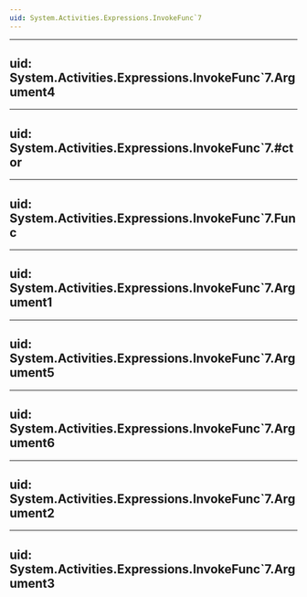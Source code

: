 ```yaml
---
uid: System.Activities.Expressions.InvokeFunc`7
---
```


---
uid: System.Activities.Expressions.InvokeFunc`7.Argument4
---

---
uid: System.Activities.Expressions.InvokeFunc`7.#ctor
---

---
uid: System.Activities.Expressions.InvokeFunc`7.Func
---

---
uid: System.Activities.Expressions.InvokeFunc`7.Argument1
---

---
uid: System.Activities.Expressions.InvokeFunc`7.Argument5
---

---
uid: System.Activities.Expressions.InvokeFunc`7.Argument6
---

---
uid: System.Activities.Expressions.InvokeFunc`7.Argument2
---

---
uid: System.Activities.Expressions.InvokeFunc`7.Argument3
---
